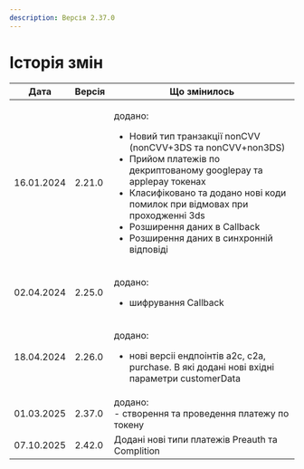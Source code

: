 ```yaml
---
description: Версія 2.37.0
---
```


# Історія змін

<table data-full-width="true"><thead><tr><th>Дата</th><th>Версія</th><th>Що змінилось</th></tr></thead><tbody><tr><td>16.01.2024</td><td>2.21.0</td><td><p>додано:</p><ul><li>Новий тип транзакції nonCVV (nonCVV+3DS та nonCVV+non3DS)</li><li>Прийом платежів по декриптованому googlepay та applepay токенах</li><li>Класифіковано та додано нові коди помилок при відмовах при проходженні 3ds</li><li>Розширення даних в Callback</li><li>Розширення даних в синхронній відповіді</li></ul></td></tr><tr><td>02.04.2024</td><td>2.25.0</td><td><p>додано:</p><ul><li>шифрування Callback</li></ul></td></tr><tr><td>18.04.2024</td><td>2.26.0</td><td><p>додано:</p><ul><li>нові версіі ендпоінтів a2c, c2a, purchase. В які додані нові вхідні параметри customerData</li></ul></td></tr><tr><td>01.03.2025</td><td>2.37.0</td><td>додано: <br> - створення та проведення платежу по токену <br></td></tr><tr><td>07.10.2025</td><td>2.42.0</td><td>Додані нові типи платежів Preauth та Complition</td></tr></tbody></table>

